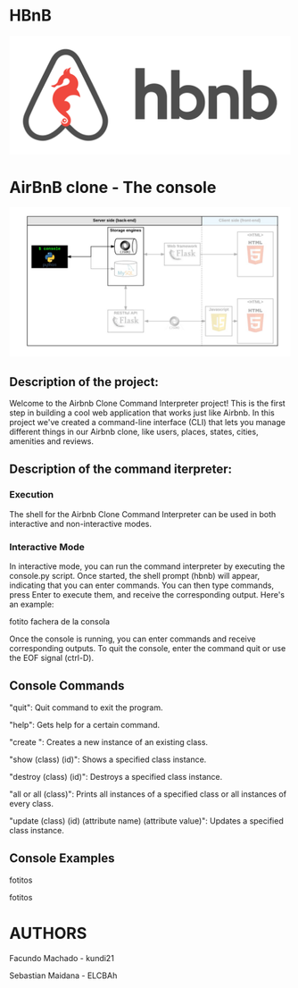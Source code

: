 # HBnB

![HBnB picture](/docs/65f4a1dd9c51265f49d0.png "HBnB Logo")

# AirBnB clone - The console

![HBnB Console picture](/docs/theconsole.png "HBnB Console")

## Description of the project:
Welcome to the Airbnb Clone Command Interpreter project! This is the first step in building a cool web application that works just like Airbnb. In this project we've created a command-line interface (CLI) that lets you manage different things in our Airbnb clone, like users, places, states, cities, amenities and reviews.

## Description of the command iterpreter:

### Execution
The shell for the Airbnb Clone Command Interpreter can be used in both interactive and non-interactive modes.


### Interactive Mode
In interactive mode, you can run the command interpreter by executing the console.py script. Once started, the shell prompt (hbnb) will appear, indicating that you can enter commands. 
You can then type commands, press Enter to execute them, and receive the corresponding output. Here's an example:


fotito fachera de la consola



Once the console is running, you can enter commands and receive corresponding outputs. To quit the console, enter the command quit or use the EOF signal (ctrl-D).


## Console Commands

"quit": Quit command to exit the program.

"help": Gets help for a certain command.

"create <class>": Creates a new instance of an existing class.

"show (class) (id)": Shows a specified class instance.

"destroy (class) (id)": Destroys a specified class instance.

"all or all (class)": Prints all instances of a specified class or all instances of every class.

"update (class) (id) (attribute name) (attribute value)": Updates a specified class instance.

## Console Examples

fotitos


fotitos


# AUTHORS
Facundo Machado - kundi21

Sebastian Maidana - ELCBAh
